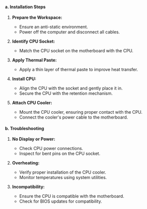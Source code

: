 #### a. Installation Steps

1. **Prepare the Workspace:**
    
    - Ensure an anti-static environment.
    - Power off the computer and disconnect all cables.
2. **Identify CPU Socket:**
    
    - Match the CPU socket on the motherboard with the CPU.
3. **Apply Thermal Paste:**
    
    - Apply a thin layer of thermal paste to improve heat transfer.
4. **Install CPU:**
    
    - Align the CPU with the socket and gently place it in.
    - Secure the CPU with the retention mechanism.
5. **Attach CPU Cooler:**
    
    - Mount the CPU cooler, ensuring proper contact with the CPU.
    - Connect the cooler's power cable to the motherboard.

#### b. Troubleshooting

1. **No Display or Power:**
    
    - Check CPU power connections.
    - Inspect for bent pins on the CPU socket.
2. **Overheating:**
    
    - Verify proper installation of the CPU cooler.
    - Monitor temperatures using system utilities.
3. **Incompatibility:**
    
    - Ensure the CPU is compatible with the motherboard.
    - Check for BIOS updates for compatibility.